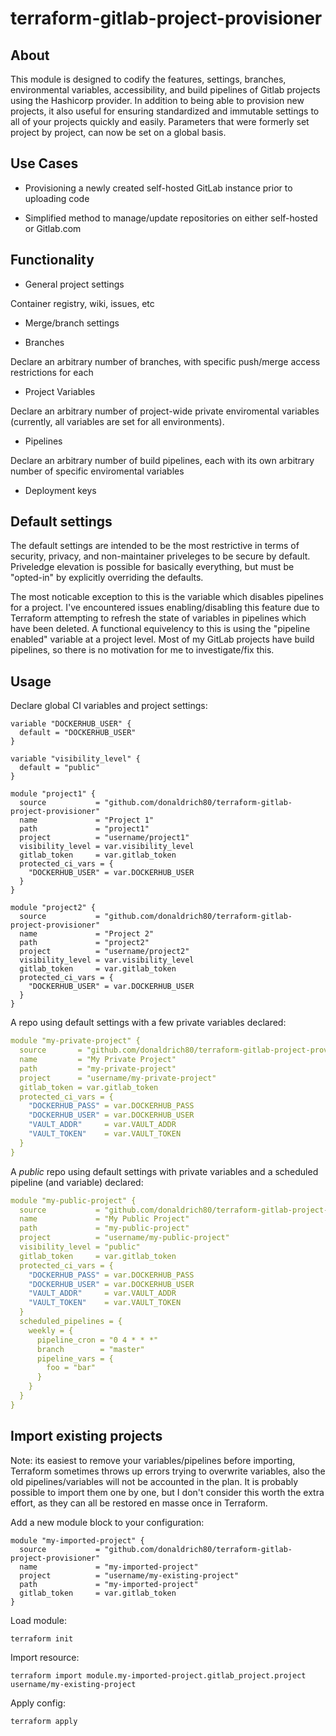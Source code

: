 # terraform-gitlab-project-provisioner

## About

This module is designed to codify the features, settings, branches, environmental variables, accessibility, and build pipelines of Gitlab projects using the Hashicorp provider. In addition to being able to provision new projects, it also useful for ensuring standardized and immutable settings to all of your projects quickly and easily. Parameters that were formerly set project by project, can now be set on a global basis.

## Use Cases

* Provisioning a newly created self-hosted GitLab instance prior to uploading code

* Simplified method to manage/update repositories on either self-hosted or Gitlab.com

## Functionality

* General project settings

Container registry, wiki, issues, etc

* Merge/branch settings

* Branches

Declare an arbitrary number of branches, with specific push/merge access restrictions for each

* Project Variables

Declare an arbitrary number of project-wide private enviromental variables (currently, all variables are set for all environments).

* Pipelines

Declare an arbitrary number of build pipelines, each with its own arbitrary number of specific enviromental variables

* Deployment keys

## Default settings

The default settings are intended to be the most restrictive in terms of security, privacy, and non-maintainer priveleges to be secure by default. Priveledge elevation is possible for basically everything, but must be "opted-in" by explicitly overriding the defaults.

The most noticable exception to this is the variable which disables pipelines for a project. I've encountered issues enabling/disabling this feature due to Terraform attempting to refresh the state of variables in pipelines which have been deleted. A functional equivelency to this is using the "pipeline enabled" variable at a project level. Most of my GitLab projects have build pipelines, so there is no motivation for me to investigate/fix this.

## Usage

Declare global CI variables and project settings:

```
variable "DOCKERHUB_USER" {
  default = "DOCKERHUB_USER"
}

variable "visibility_level" {
  default = "public"
}

module "project1" {
  source           = "github.com/donaldrich80/terraform-gitlab-project-provisioner"
  name             = "Project 1"
  path             = "project1"
  project          = "username/project1"
  visibility_level = var.visibility_level
  gitlab_token     = var.gitlab_token
  protected_ci_vars = {
    "DOCKERHUB_USER" = var.DOCKERHUB_USER
  }
}

module "project2" {
  source           = "github.com/donaldrich80/terraform-gitlab-project-provisioner"
  name             = "Project 2"
  path             = "project2"
  project          = "username/project2"
  visibility_level = var.visibility_level
  gitlab_token     = var.gitlab_token
  protected_ci_vars = {
    "DOCKERHUB_USER" = var.DOCKERHUB_USER
  }
}
```

A repo using default settings with a few private variables declared:

```yaml
module "my-private-project" {
  source       = "github.com/donaldrich80/terraform-gitlab-project-provisioner"
  name         = "My Private Project"
  path         = "my-private-project"
  project      = "username/my-private-project"
  gitlab_token = var.gitlab_token
  protected_ci_vars = {
    "DOCKERHUB_PASS" = var.DOCKERHUB_PASS
    "DOCKERHUB_USER" = var.DOCKERHUB_USER
    "VAULT_ADDR"     = var.VAULT_ADDR
    "VAULT_TOKEN"    = var.VAULT_TOKEN
  }
}
```

A *public* repo using default settings with private variables and a scheduled pipeline (and variable) declared:

```yaml
module "my-public-project" {
  source           = "github.com/donaldrich80/terraform-gitlab-project-provisioner"
  name             = "My Public Project"
  path             = "my-public-project"
  project          = "username/my-public-project"
  visibility_level = "public"
  gitlab_token     = var.gitlab_token
  protected_ci_vars = {
    "DOCKERHUB_PASS" = var.DOCKERHUB_PASS
    "DOCKERHUB_USER" = var.DOCKERHUB_USER
    "VAULT_ADDR"     = var.VAULT_ADDR
    "VAULT_TOKEN"    = var.VAULT_TOKEN
  }
  scheduled_pipelines = {
    weekly = {
      pipeline_cron = "0 4 * * *"
      branch        = "master"
      pipeline_vars = {
        foo = "bar"
      }
    }
  }
}
```

## Import existing projects

Note: its easiest to remove your variables/pipelines before importing, Terraform sometimes throws up errors trying to overwrite variables, also the old pipelines/variables will not be accounted in the plan. It is probably possible to import them one by one, but I don't consider this worth the extra effort, as they can all be restored en masse once in Terraform.

Add a new module block to your configuration:

```
module "my-imported-project" {
  source           = "github.com/donaldrich80/terraform-gitlab-project-provisioner"
  name             = "my-imported-project"
  project          = "username/my-existing-project"
  path             = "my-imported-project"
  gitlab_token     = var.gitlab_token
}
```

Load module:

```
terraform init
```

Import resource:

```
terraform import module.my-imported-project.gitlab_project.project username/my-existing-project
```

Apply config:

```
terraform apply
```